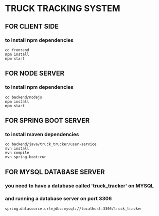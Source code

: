# TRUCK TRACKING SYSTEM
## FOR CLIENT SIDE
### to install npm dependencies
```
cd frontend
npm install
npm start
```
## FOR NODE SERVER
### to install npm dependencies
```
cd backend/nodejs
npm install
npm start
```
## FOR SPRING BOOT SERVER
### to install maven dependencies
```
cd backend/java/truck_trucker/user-service
mvn install
mvn compile
mvn spring-boot:run
```
## FOR MYSQL DATABASE SERVER
### you need to have a database called 'truck_tracker' on MYSQL
### and running a database server on port 3306
```
spring.datasource.url=jdbc:mysql://localhost:3306/truck_tracker
```